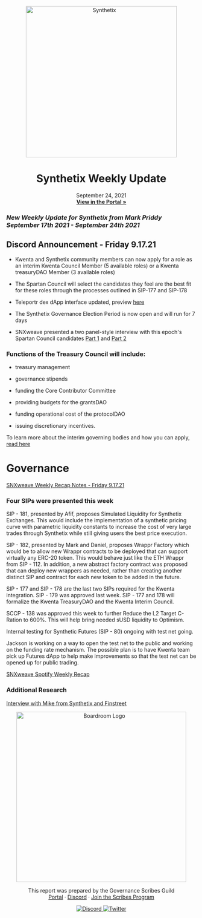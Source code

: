 <p align="center">
  <a href="http://app.boardroom.info/BanklessDAO">
    <img src="https://docs.synthetix.io/img/logos/synthetix_blue_logo.png" alt="Synthetix" width="400" />
  </a>
  <h1 align="center">Synthetix Weekly Update</h1>
  <p align="center">
    September 24, 2021
  <br />
  <a href="http://app.boardroom.info/BanklessDAO"><strong>View in the Portal »</strong></a>
  <br />
  </p>
</p>

### *New Weekly Update for Synthetix from Mark Priddy September 17th 2021 - September 24th 2021*

## Discord Announcement - Friday 9.17.21

* Kwenta and Synthetix community members can now apply for a role as an interim Kwenta Council Member (5 available roles) or a Kwenta treasuryDAO Member (3 available roles)

* The Spartan Council will select the candidates they feel are the best fit for these roles through the processes outlined in SIP-177 and SIP-178

* Teleportr dex dApp interface updated, preview [here](https://teleportr-git-dev-clementbalestrat.vercel.app/) 

* The Synthetix Governance Election Period is now open and will run for 7 days 

* SNXweave presented a two panel-style interview with this epoch's Spartan Council candidates [Part 1](https://t.co/Xjf1MjI1nz) and [Part 2](https://t.co/qb2y8L0V4o)

### Functions of the Treasury Council will include: 

- treasury management 

- governance stipends

- funding the Core Contributor Committee

- providing budgets for the grantsDAO

- funding operational cost of the protocolDAO

- issuing discretionary incentives.

To learn more about the interim governing bodies and how you can apply, [read here](https://blog.kwenta.io/kwenta-interim-council-and-treasurydao-ballet-boxes/)

# Governance

[SNXweave Weekly Recap Notes - Friday 9.17.21](https://snxweave.medium.com/snxweave-weekly-recap-29daeae82d7)

### Four SIPs were presented this week

SIP - 181, presented by Afif, proposes Simulated Liquidity for Synthetix Exchanges. This would include the implementation of a synthetic pricing curve with parametric liquidity constants to increase the cost of very large trades through Synthetix while still giving users the best price execution.

SIP - 182, presented by Mark and Daniel, proposes Wrappr Factory which would be to allow new Wrappr contracts to be deployed that can support virtually any ERC-20 token. This would behave just like the ETH Wrappr from SIP - 112. In addition, a new abstract factory contract was proposed that can deploy new wrappers as needed, rather than creating another distinct SIP and contract for each new token to be added in the future.

SIP - 177 and SIP - 178 are the last two SIPs required for the Kwenta integration. SIP - 179 was approved last week. SIP - 177 and 178 will formalize the Kwenta TreasuryDAO and the Kwenta Interim Council.

SCCP - 138 was approved this week to further Reduce the L2 Target C-Ration to 600%. This will help bring needed sUSD liquidity to Optimism.

Internal testing for Synthetic Futures (SIP - 80)  ongoing with test net going.

Jackson is working on a way to open the test net to the public and working on the funding rate mechanism. The possible plan is to have Kwenta team pick up Futures dApp to help make improvements so that the test net can be opened up for public trading.

[SNXweave Spotify Weekly Recap](https://open.spotify.com/episode/6kKeKKOMF3DlHrqkdOSkFD)

### Additional Research

[Interview with Mike from Synthetix and Finstreet](https://www.youtube.com/watch?v=f9wPLuI9MfA)

<p align="center">
  <a href="http://app.boardroom.info/">
    <img src="https://i.ibb.co/PFcchnQ/boardroom.png" alt="Boardroom Logo" width="450" />
  </a>
</p>

<p align="center">
	This report was prepared by the Governance Scribes Guild
  <br />
  <a href="http://boardroom.info/">Portal</a>
  ·
  <a href="https://discord.com/invite/tgrTFg9">Discord</a>
  ·
  <a href="https://boardroom.mirror.xyz/JHrN8nVy_J4C7Xzj37zoyPANg0ZnNszhWy9YOZHC0lM">Join the Scribes Program</a>
</p>

<p align="center">
  <a href="https://discord.gg/CEZ8WfuK8s">
    <img src="https://img.shields.io/badge/Discord-Join-7289da?style=for-the-badge&logo=discord&logoColor=white" alt="Discord" />
  </a>
  <a href="https://twitter.com/boardroom_info">
    <img src="https://img.shields.io/badge/Twitter-Follow-1da1f2?style=for-the-badge&logo=twitter&logoColor=white" alt="Twitter" />
  </a>
</p>
